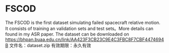 # FSCOD
The FSCOD is the first dataset simulating failed spacecraft relative motion. It consists of training an validation sets and test sets。More details can found in my ASR paper. The dataset can be downloaded on https://bhpan.buaa.edu.cn/link/AA423F3CB23C9E4C3FBC8F7CBF4474694B
文件名：dataset.zip
有效期限：永久有效
